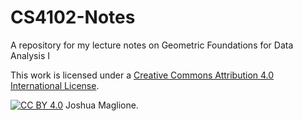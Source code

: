 # CS4102-Notes
A repository for my lecture notes on Geometric Foundations for Data Analysis I

This work is licensed under a [Creative Commons Attribution 4.0 International License][cc-by].

[![CC BY 4.0][cc-by-image]][cc-by] Joshua Maglione. 

[cc-by]: http://creativecommons.org/licenses/by/4.0/
[cc-by-image]: https://i.creativecommons.org/l/by/4.0/88x31.png
[cc-by-shield]: https://img.shields.io/badge/License-CC%20BY%204.0-lightgrey.svg